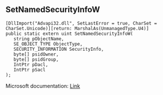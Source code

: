 ## SetNamedSecurityInfoW

```
[DllImport("Advapi32.dll", SetLastError = true, CharSet = CharSet.Unicode)][return: MarshalAs(UnmanagedType.U4)]
public static extern uint SetNamedSecurityInfoW(
   string pObjectName,
   SE_OBJECT_TYPE ObjectType,
   SECURITY_INFORMATION SecurityInfo,
   byte[] psidOwner,
   byte[] psidGroup,
   IntPtr pDacl,
   IntPtr pSacl
);
```

Microsoft documentation: [Link](https://docs.microsoft.com/en-us/windows/win32/api/aclapi/nf-aclapi-setnamedsecurityinfow)
